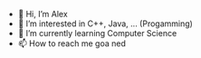 - 👋 Hi, I’m Alex
- 👀 I’m interested in C++, Java, ... (Progamming)
- 🌱 I’m currently learning Computer Science
- 📫 How to reach me goa ned
